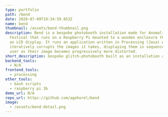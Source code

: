 ```yaml
---
type: portfolio
path: /bend
date: 2020-07-09T19:34:59.853Z
name: bend
thumbnail: /assets/bend-thumbnail.png
description: Bend is a bespoke photobooth installation made for Anomalia
  Festival that runs on a Raspberry Pi mounted to a wooden enclosure that holds
  an LCD display. It runs an application written in Processing (Java) which
  iteratively corrupts the images it takes, displaying them in sequence to the
  user as their image becomes progressively more distorted.
short_description: bespoke glitch-photobooth built as an installation at a music festival
backend_tools:
  - N/A
frontend_tools:
  - processing
other_tools:
  - bash scripts
  - raspberry pi 3b
demo_url: N/A
repo_url: https://github.com/agohorel/bend
image:
  - /assets/bend-detail.png
---
```

